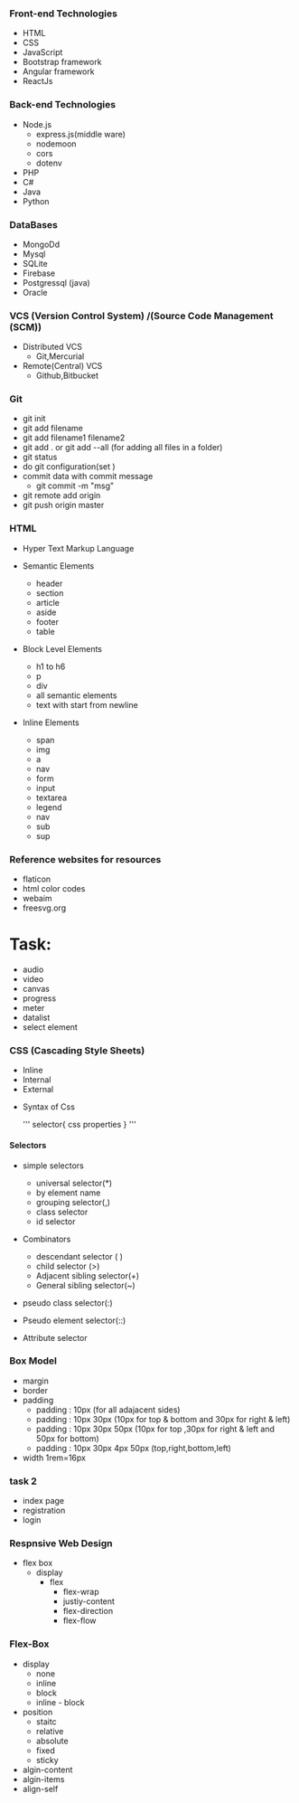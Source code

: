 ### Front-end Technologies

- HTML
- CSS
- JavaScript
- Bootstrap framework
- Angular framework
- ReactJs

### Back-end Technologies

- Node.js
	- express.js(middle ware)
	- nodemoon
	- cors
	- dotenv
- PHP
- C#
- Java
- Python 

### DataBases

- MongoDd
- Mysql
- SQLite
- Firebase
- Postgressql (java)
- Oracle

### VCS (Version Control System) /(Source Code Management (SCM))

- Distributed VCS
	- Git,Mercurial
- Remote(Central) VCS
	- Github,Bitbucket

### Git
- git init
- git add filename
- git add filename1 filename2 
- git add . or git add --all   (for adding all files in a folder)
- git status
- do git configuration(set )
- commit data with commit message
	- git commit -m "msg" 
- git remote add origin <link>
- git push origin master


### HTML

- Hyper Text Markup Language
- Semantic Elements
	- header
	- section
	- article
	- aside
	- footer
	- table

- Block Level Elements
	- h1 to h6
	- p 
	- div
	- all semantic elements
	- text with start from newline

- Inline Elements
	- span
	- img
	- a
	- nav
	- form
	- input
	- textarea
	- legend
	- nav
	- sub
	- sup

### Reference websites for resources
- flaticon
- html color codes
- webaim
- freesvg.org

Task:
====

- audio
- video
- canvas
- progress
- meter
- datalist
- select element

### CSS (Cascading Style Sheets)

- Inline 
- Internal
- External

+ Syntax of Css

	'''
	selector{
			css properties
	}
	'''
#### Selectors
 + simple selectors
	- universal selector(*)
	- by element name
	- grouping selector(,)
	- class selector
	- id selector

+ Combinators
	- descendant selector ( )
	- child selector (>)
	- Adjacent sibling selector(+)
	- General sibling selector(~)

+ pseudo class selector(:)
+ Pseudo element selector(::)
+ Attribute selector

### Box Model

+ margin
+ border
+ padding
	- padding : 10px (for all adajacent sides)
	- padding : 10px 30px (10px for top & bottom and 30px for right & left)
	- padding : 10px 30px 50px (10px for top ,30px for right & left and 50px for bottom)
	- padding : 10px 30px 4px 50px (top,right,bottom,left)
+ width
1rem=16px

### task 2

+ index page
+ registration
+ login

### Respnsive Web Design
 - flex box
	- display
		+ flex
			- flex-wrap
			- justiy-content
			- flex-direction
			- flex-flow

### Flex-Box

- display 
	+ none
	+ inline
	+ block
	+ inline - block
- position
	+ staitc
	+ relative
	+ absolute
	+ fixed
	+ sticky
- algin-content
- algin-items
- align-self
